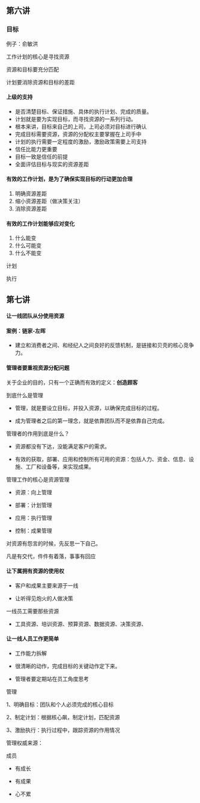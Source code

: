 ## 第六讲

### 目标

例子：俞敏洪

工作计划的核心是寻找资源

资源和目标要充分匹配

计划要消除资源和目标的差距

#### 上级的支持

- 是否清楚目标、保证措施、具体的执行计划、完成的质量。
- 计划就是要为实现目标，而寻找资源的一系列行动。
- 根本来讲，目标来自己的上司，上司必须对目标进行确认
- 完成目标需要资源，资源的分配权主要掌握在上司手中
- 计划的执行需要一定程度的激励，激励政策需要上司支持
- 信任比能力更重要
- 目标一致是信任的前提
- 全面评估目标与现实的资源差距

#### 有效的工作计划，是为了确保实现目标的行动更加合理

1. 明确资源差距
2. 缩小资源差距（做决策关注）
3. 消除资源差距

#### 有效的工作计划能够应对变化

1. 什么能变
2. 什么可能变
3. 什么不能变

计划

执行

## 第七讲

#### 让一线团队从分使用资源

#### 案例：链家-左晖

- 建立和消费者之间、和经纪人之间良好的反馈机制，是链接和贝壳的核心竞争力。

#### 管理者要重视资源分配问题

关于企业的目的，只有一个正确而有效的定义：**创造顾客**

到底什么是管理

- 管理，就是要设立目标，并投入资源，以确保完成目标的过程。

- 成为管理者之后的第一理念，就是依靠团队而不是依靠自己完成。

管理者的作用到底是什么？

- 资源都没有下达，没能满足客户的需求。

- 有效的获取，部署、应用和控制所有可用的资源：包括人力、资金、信息、设施、工厂和设备等，来实现成果。

管理工作的核心是资源管理

- 资源：向上管理

- 部署：计划管理

- 应用：执行管理

- 控制：成果管理

对资源有怨言的时候，先反思一下自己。

凡是有交代，件件有着落，事事有回应

#### 让下属拥有资源的使用权

- 客户和成果主要来源于一线

- 让听得见炮火的人做决策

一线员工需要那些资源

- 工具资源、培训资源、预算资源、数据资源、决策资源、

#### 让一线人员工作更简单

- 工作能力拆解

- 很清晰的动作，完成目标的关键动作定下来。

- 管理者要定期站在员工角度思考

管理

1、明确目标：团队和个人必须完成的核心目标

2、制定计划：根据核心飙，制定计划，匹配资源

3、激励执行：执行过程中，跟踪资源的作用情况

管理权威来源：

成员

- 有成长

- 有成果

- 心不累

